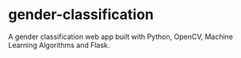 # gender-classification
A gender classification web app built with Python, OpenCV, Machine Learning Algorithms and Flask.
